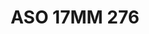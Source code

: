 ---
title: ASO 17MM 276
date: 
draft: false

# descripcion
description : Anillo de plata 925.

materials: Plata 991

color: 

dimensions: 17mm diámetro

code: 05-23-1665

type: "Anillos"

categories: []

price: $4.620,00

price_eftvo: $3.930,00

# Images
# first image will be shown in the product page
images:
  # - image: "images/path_to_image"
  # La ubicacion de las imagenes es imagenes/Anillos/Anillos.Solo Plata/05-23-1665-aso-17mm-276
  - image: "./images/anillos/solo_plata/05-23-1665-aso-17mm-276.jpg"
---